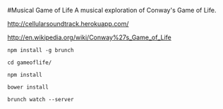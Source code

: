 #Musical Game of Life
A musical exploration of Conway's Game of Life.

http://cellularsoundtrack.herokuapp.com/

http://en.wikipedia.org/wiki/Conway%27s_Game_of_Life

    npm install -g brunch

    cd gameoflife/

    npm install

    bower install

    brunch watch --server

